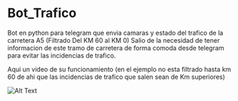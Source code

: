 # Bot_Trafico
Bot en python para telegram que envia camaras y estado del trafico de la carretera A5 (Filtrado Del KM 60 al KM 0)
Salio de la necesidad de tener informacion de este tramo de carretera de forma comoda desde telegram para evitar las incidencias de trafico.

Aqui un video de su funcionamiento (en el ejemplo no esta filtrado hasta km 60 de ahi que las incidencias de trafico que salen sean de Km superiores)

![Alt Text](https://github.com/JRMu/Bot_trafico_public/blob/main/demo.gif)